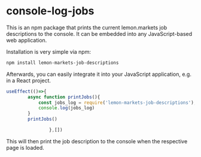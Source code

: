 # console-log-jobs
This is an npm package that prints the current lemon.markets job descriptions to the console.
It can be embedded into any JavaScript-based web application.

Installation is very simple via npm:

```bash
npm install lemon-markets-job-descriptions
```

Afterwards, you can easily integrate it into your JavaScript application, e.g. in a React project.

```javascript
useEffect(()=>{
        async function printJobs(){
            const jobs_log = require('lemon-markets-job-descriptions');
            console.log(jobs_log)
        }
        printJobs()

                },[])
```

This will then print the job description to the console when the respective page is loaded. 
